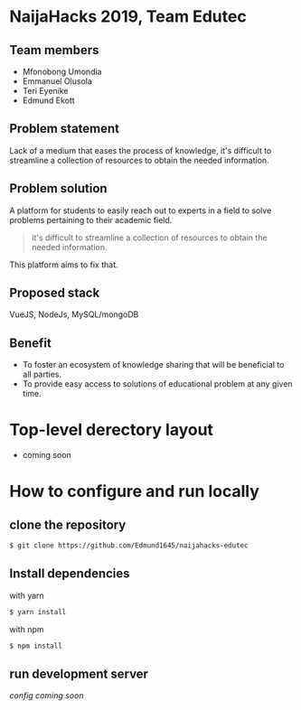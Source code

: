 # NaijaHacks 2019, Team Edutec

## Team members

- Mfonobong Umondia
- Emmanuel Olusola
- Teri Eyenike
- Edmund Ekott

## Problem statement

Lack of a medium that eases the process of knowledge, it's difficult to streamline a collection of resources to obtain the needed information.

## Problem solution

A platform for students to easily reach out to experts in a field to solve problems pertaining to their academic field.

> it's difficult to streamline a collection of resources to obtain the needed information.

This platform aims to fix that.

## Proposed stack

VueJS, NodeJs, MySQL/mongoDB

## Benefit

- To foster an ecosystem of knowledge sharing that will be beneficial to all parties.
- To provide easy access to solutions of educational problem at any given time.

# Top-level derectory layout

- coming soon

# How to configure and run locally

## clone the repository

```bash
$ git clone https://github.com/Edmund1645/naijahacks-edutec
```

## Install dependencies

with yarn

```bash
$ yarn install
```

with npm

```bash
$ npm install
```

## run development server

_config coming soon_
